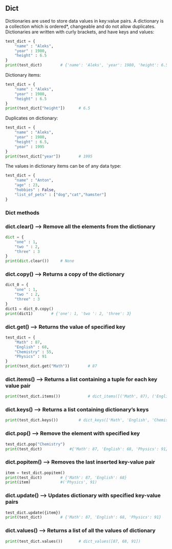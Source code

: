 ## Dict
Dictionaries are used to store data values in key:value pairs.
A dictionary is a collection which is ordered*, changeable and do not allow duplicates.
Dictionaries are written with curly brackets, and have keys and values:
```python
test_dict = {
    "name" : "Aleks",
    "year" : 1980,
    "height" : 6.5    
}
print(test_dict)        # {'name': 'Aleks', 'year': 1980, 'height': 6.5}
```
Dictionary items:
```python
test_dict = {
    "name" : "Aleks",
    "year" : 1980,
    "height" : 6.5    
}
print(test_dict["height"])      # 6.5
```
Duplicates on dictionary:
```python
test_dict = {
    "name" : "Aleks",
    "year" : 1980,
    "height" : 6.5,
    "year" : 1995
}
print(test_dict["year"])        # 1995
```
The values in dictionary items can be of any data type:
```python
test_dict = {
    "name" : "Anton",
    "age" : 23,
    "hobbies" : False,
    "list_of_pets" : ["dog","cat","hamster"]
}
```
### Dict methods
### dict.clear() --> Remove all the elements from the dictionary
```python
dict = {
    "one" : 1,
    "two " : 2,
    "three" : 3
}
print(dict.clear())     # None
```
### dict.copy() --> Returns a copy of the dictionary
```python
dict_0 = {
    "one" : 1,
    "two " : 2,
    "three" : 3
}
dict1 = dict_0.copy()
print(dict1)        # {'one': 1, 'two ': 2, 'three': 3}
```
### dict.get() --> Returns the value of specified key
```python
test_dict = {
    "Math" : 87,
    "English" : 68,
    "Chemistry" : 55,
    "Physics" : 91
}
print(test_dict.get("Math"))        # 87
```
### dict.items() --> Returns a list containing a tuple for each key value pair
```python
print(test_dict.items())            # dict_items([('Math', 87), ('English', 68), ('Chemistry', 55), ('Physics', 91)])
```
### dict.keys() --> Returns a list containing dictionary’s keys
```python
print(test_dict.keys())         # dict_keys(['Math', 'English', 'Chemistry', 'Physics'])
```
### dict.pop() --> Remove the element with specified key
```python
test_dict.pop("Chemistry")
print(test_dict)            #{'Math': 87, 'English': 68, 'Physics': 91}
```
### dict.popitem() --> Removes the last inserted key-value pair
```python
item = test_dict.popitem()
print(test_dict)        # {'Math': 87, 'English': 68}
print(item)             #('Physics', 91)
```
### dict.update() --> Updates dictionary with specified key-value pairs
```python
test_dict.update({item})
print(test_dict)        # {'Math': 87, 'English': 68, 'Physics': 91}
```
### dict.values() --> Returns a list of all the values of dictionary
```python
print(test_dict.values())       # dict_values([87, 68, 91])
```